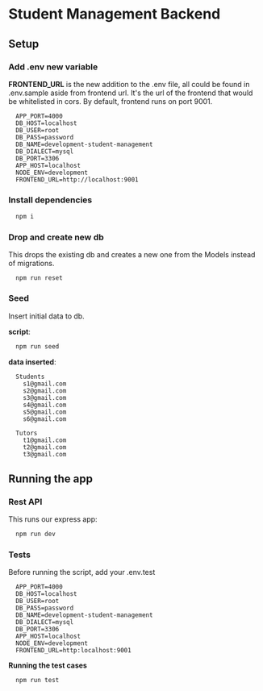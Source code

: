 # Student Management Backend

## Setup

### Add .env new variable
**FRONTEND_URL** is the new addition to the .env file, all could be found in .env.sample aside from frontend url.
It's the url of the frontend that would be whitelisted in cors. By default, frontend runs on port 9001.

```
  APP_PORT=4000
  DB_HOST=localhost
  DB_USER=root
  DB_PASS=password
  DB_NAME=development-student-management
  DB_DIALECT=mysql
  DB_PORT=3306
  APP_HOST=localhost
  NODE_ENV=development
  FRONTEND_URL=http://localhost:9001
```

### Install dependencies
```javascript
  npm i
```

### Drop and create new db
This drops the existing db and creates a new one from the Models instead of migrations.
```
  npm run reset
```

### Seed
Insert initial data to db.

**script**:
```javascript
  npm run seed
```

**data inserted**:
```
  Students
    s1@gmail.com
    s2@gmail.com
    s3@gmail.com
    s4@gmail.com
    s5@gmail.com
    s6@gmail.com
  
  Tutors
    t1@gmail.com
    t2@gmail.com
    t3@gmail.com
```


## Running the app


### Rest API
This runs our express app:

```javascript
  npm run dev
```

### Tests
Before running the script, add your .env.test
```
  APP_PORT=4000
  DB_HOST=localhost
  DB_USER=root
  DB_PASS=password
  DB_NAME=development-student-management
  DB_DIALECT=mysql
  DB_PORT=3306
  APP_HOST=localhost
  NODE_ENV=development
  FRONTEND_URL=http:localhost:9001
```

**Running the test cases**
```javascript
  npm run test
```
